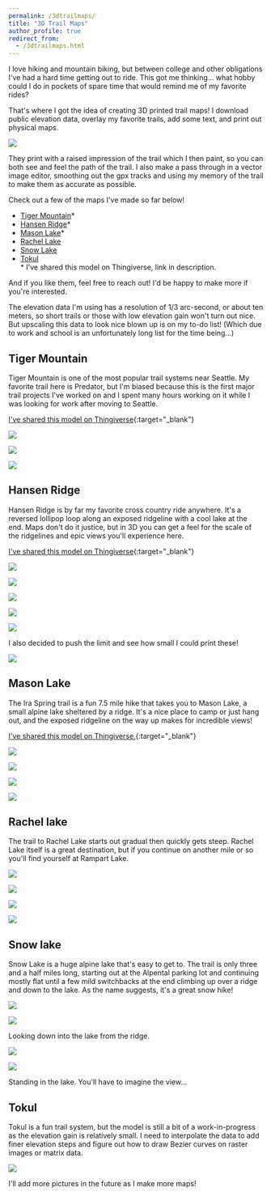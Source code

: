 ```yaml
---
permalink: /3dtrailmaps/
title: "3D Trail Maps"
author_profile: true
redirect_from:
  - /3dtrailmaps.html
---
```


I love hiking and mountain biking, but between college and other obligations I've had a hard time getting out to ride. This got me thinking... what hobby could I do in pockets of spare time that would remind me of my favorite rides?

That's where I got the idea of creating 3D printed trail maps! I download public elevation data, overlay my favorite trails, add some text, and print out physical maps.

![](/images/3dp/tokul_printing.gif)

They print with a raised impression of the trail which I then paint, so you can both see and feel the path of the trail. I also make a pass through in a vector image editor, smoothing out the gpx tracks and using my memory of the trail to make them as accurate as possible.

Check out a few of the maps I've made so far below!
* [Tiger Mountain](#tiger-mountain)*
* [Hansen Ridge](#hansen-ridge)*
* [Mason Lake](#mason-lake)*
* [Rachel Lake](#rachel-lake)
* [Snow Lake](#snow-lake)
* [Tokul](#tokul) <br />
\* I've shared this model on Thingiverse, link in description.

And if you like them, feel free to reach out! I'd be happy to make more if you're interested.

The elevation data I'm using has a resolution of 1/3 arc-second, or about ten meters, so short trails or those with low elevation gain won't turn out nice. But upscaling this data to look nice blown up is on my to-do list! (Which due to work and school is an unfortunately long list for the time being...)

## Tiger Mountain

Tiger Mountain is one of the most popular trail systems near Seattle. My favorite trail here is Predator, but I'm biased because this is the first major trail projects I've worked on and I spent many hours working on it while I was looking for work after moving to Seattle.

[I've shared this model on Thingiverse](https://www.thingiverse.com/thing:4400473){:target="_blank"}

![](/images/3dp/tiger4.jpg)

![](/images/3dp/tiger2.jpg)

![](/images/3dp/tiger3.jpg)

## Hansen Ridge

Hansen Ridge is by far my favorite cross country ride anywhere. It's a reversed lollipop loop along an exposed ridgeline with a cool lake at the end. Maps don't do it justice, but in 3D you can get a feel for the scale of the ridgelines and epic views you'll experience here.

[I've shared this model on Thingiverse](https://www.thingiverse.com/thing:4400517){:target="_blank"}

![](/images/3dp/hansenlk.jpg)

![](/images/3dp/hansenpano.jpg)

![](/images/3dp/hansen3.jpg)

![](/images/3dp/hansenbrdg.jpg)

![](/images/3dp/hansen2.jpg)

I also decided to push the limit and see how small I could print these!

![](/images/3dp/hansenmini.jpg)

## Mason Lake

The Ira Spring trail is a fun 7.5 mile hike that takes you to Mason Lake, a small alpine lake sheltered by a ridge. It's a nice place to camp or just hang out, and the exposed ridgeline on the way up makes for incredible views!

[I've shared this model on Thingiverse.](https://www.thingiverse.com/thing:4072547){:target="_blank"}

![](/images/3dp/mason1.jpg)

![](/images/3dp/mason_slope.jpg)

![](/images/3dp/mason2.jpg)

![](/images/3dp/mason_lake.jpg)

## Rachel lake

The trail to Rachel Lake starts out gradual then quickly gets steep. Rachel Lake itself is a great destination, but if you continue on another mile or so you'll find yourself at Rampart Lake.

![](/images/3dp/rachel1.jpg)

![](/images/3dp/rachel_lake.jpg)

![](/images/3dp/rachel2.jpg)

![](/images/3dp/rachel_rampart.jpg)

## Snow lake

Snow Lake is a huge alpine lake that's easy to get to. The trail is only three and a half miles long, starting out at the Alpental parking lot and continuing mostly flat until a few mild switchbacks at the end climbing up over a ridge and down to the lake. As the name suggests, it's a great snow hike!

![](/images/3dp/snow1.jpg)

![](/images/3dp/snow_lake_view.jpg)

Looking down into the lake from the ridge.

![](/images/3dp/snow2.jpg)

![](/images/3dp/snow_lake_fog.jpg)

Standing in the lake. You'll have to imagine the view...

## Tokul

Tokul is a fun trail system, but the model is still a bit of a work-in-progress as the elevation gain is relatively small. I need to interpolate the data to add finer elevation steps and figure out how to draw Bezier curves on raster images or matrix data.

![](/images/3dp/tokul1.jpg)

I'll add more pictures in the future as I make more maps!
